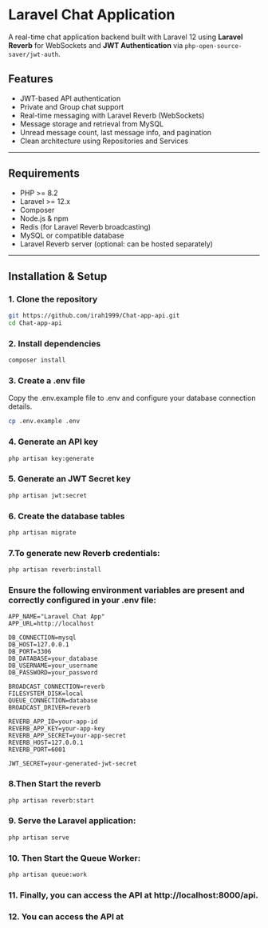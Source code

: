 # Laravel Chat Application

A real-time chat application backend built with Laravel 12 using **Laravel Reverb** for WebSockets and **JWT Authentication** via `php-open-source-saver/jwt-auth`.

## Features

- JWT-based API authentication
- Private and Group chat support
- Real-time messaging with Laravel Reverb (WebSockets)
- Message storage and retrieval from MySQL
- Unread message count, last message info, and pagination
- Clean architecture using Repositories and Services

---

## Requirements

- PHP >= 8.2
- Laravel >= 12.x
- Composer
- Node.js & npm
- Redis (for Laravel Reverb broadcasting)
- MySQL or compatible database
- Laravel Reverb server (optional: can be hosted separately)

---

## Installation & Setup

### 1. Clone the repository

```bash
git https://github.com/irah1999/Chat-app-api.git
cd Chat-app-api
```

### 2. Install dependencies

```bash
composer install

```

### 3. Create a .env file

Copy the .env.example file to .env and configure your database connection details.

```bash
cp .env.example .env
```

### 4. Generate an API key

```bash
php artisan key:generate
```

### 5. Generate an JWT Secret key

```bash
php artisan jwt:secret
```

### 6. Create the database tables

```bash
php artisan migrate
```

### 7.To generate new Reverb credentials:

```bash
php artisan reverb:install
```

### Ensure the following environment variables are present and correctly configured in your .env file:

```env
APP_NAME="Laravel Chat App"
APP_URL=http://localhost

DB_CONNECTION=mysql
DB_HOST=127.0.0.1
DB_PORT=3306
DB_DATABASE=your_database
DB_USERNAME=your_username
DB_PASSWORD=your_password

BROADCAST_CONNECTION=reverb
FILESYSTEM_DISK=local
QUEUE_CONNECTION=database
BROADCAST_DRIVER=reverb

REVERB_APP_ID=your-app-id
REVERB_APP_KEY=your-app-key
REVERB_APP_SECRET=your-app-secret
REVERB_HOST=127.0.0.1
REVERB_PORT=6001

JWT_SECRET=your-generated-jwt-secret
```


### 8.Then Start the reverb

```bash
php artisan reverb:start
```

### 9. Serve the Laravel application:

```bash
php artisan serve
```

### 10. Then Start the Queue Worker:

```bash
php artisan queue:work
```

### 11. Finally, you can access the API at http://localhost:8000/api.

### 12. You can access the API at 